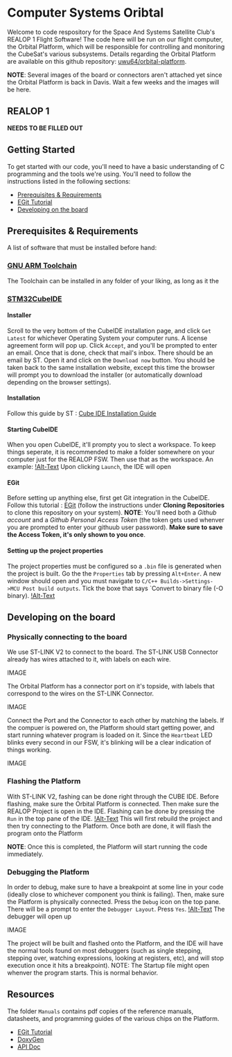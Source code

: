 
# Computer Systems Oribtal 
Welcome to code respository for the Space And Systems Satellite Club's REALOP 1 Flight Software! The code here will be run on our flight computer, the Orbital Platform, which will be responsible for controlling and monitoring the CubeSat's various subsystems. Details regarding the Orbital Platform are available on this github repository: [uwu64/orbital-platform](https://github.com/uwu64/orbital-platform).

**NOTE**: Several images of the board or connectors aren't attached yet since the Orbital Platform is back in Davis. Wait a few weeks and the images will be here.

## REALOP 1

**NEEDS TO BE FILLED OUT**

## Getting Started
To get started with our code, you'll need to have a basic understanding of C programming and the tools we're using. You'll need to follow the instructions listed in the following sections:
- [Prerequisites & Requirements](#Prerequisites-&-Requirements)
- [EGit Tutorial](#EGit-Tutorial)
- [Developing on the board](#Developing-on-the-board)


## Prerequisites & Requirements

A list of software that must be installed before hand:

### [GNU ARM Toolchain](https://developer.arm.com/Tools%20and%20Software/GNU%20Toolchain)
The Toolchain can be installed in any folder of your liking, as long as it the 

### [STM32CubeIDE](https://www.st.com/en/development-tools/stm32cubeide.html#get-software)

#### Installer
Scroll to the very bottom of the CubeIDE installation page, and click `Get Latest` for whichever Operating System your computer runs. A license agreement form will pop up. Click `Accept`, and you'll be prompted to enter an email. Once that is done, check that mail's inbox. There should be an email by ST. Open it and click on the `Download now` button. You should be taken back to the same installation website, except this time the browser will prompt you to download the installer (or automatically download depending on the browser settings).

#### Installation
Follow this guide by ST : [Cube IDE Installation Guide](https://www.st.com/resource/en/user_manual/dm00603964-stm32cubeide-installation-guide-stmicroelectronics.pdf)
#### Starting CubeIDE
When you open CubeIDE, it'll prompty you to slect a workspace. To keep things seperate, it is recommended to make a folder somewhere on your computer just for the REALOP FSW. Then use that as the workspace. An example:
[!Alt-Text](./img/cude_ide_open.png)
Upon clicking `Launch`, the IDE will open

#### EGit
Before setting up anything else, first get Git integration in the CubeIDE. Follow this tutorial : [EGit]([https://shadyelectronics.com/how-to-use-github-with-stm32cubeide/) (follow the instructions under **Cloning Repositories** to clone this repository on your system).
**NOTE**: You'll need both a *Github account* and a *Github Personal Access Token* (the token gets used whenver you are prompted to enter your githuub user password). **Make sure to save the Access Token, it's only shown to you once**.

#### Setting up the project properties
The project properties must be configured so a `.bin` file is generated when the project is built. Go the the `Properties` tab by pressing `Alt+Enter`.
A new window should open and you must navigate to `C/C++ Builds->Settings->MCU Post build outputs`. Tick the boxe that says `Convert to binary file (-O binary).
[!Alt-Text](./img/cude_ide_binary_output.png)

## Developing on the board

### Physically connecting to the board
We use ST-LINK V2 to connect to the board. The ST-LINK USB Connector already has wires attached to it, with labels on each wire.

IMAGE

The Orbital Platform has a connector port on it's topside, with labels that correspond to the wires on the ST-LINK Connector. 

IMAGE

Connect the Port and the Connector to each other by matching the labels.
If the compuer is powered on, the Platform should start getting power, and start running whatever program is loaded on it. Since the `Heartbeat` LED blinks every second in our FSW, it's blinking will be a clear indication of things working.

IMAGE


### Flashing the Platform
With ST-LINK V2, fashing can be done right through the CUBE IDE. Before flashing, make sure the Orbital Platform is connected. Then make sure the REALOP Project is open in the IDE. Flashing can be done by pressing the `Run` in the top pane of the IDE.
[!Alt-Text](./img/cube_ide_run_button.png)
This will first rebuild the project and then try connecting to the Platform. Once both are done, it will flash the program onto the Platform

**NOTE**: Once this is completed, the Platform will start running the code immediately.

### Debugging the Platform
In order to debug, make sure to have a breakpoint at some line in your code (ideally close to whichever component you think is failing). Then, make sure the Platform is physically connected. Press the `Debug` icon on the top pane. There will be a prompt to enter the `Debugger Layout`. Press `Yes`.
[!Alt-Text](./img/cube_ide_debug_button.png)
The debugger will open up

IMAGE

The project will be built and flashed onto the Platform, and the IDE will have the normal tools found on most debuggers (such as single stepping, stepping over, watching expressions, looking at registers, etc), and will stop execution once it hits a breakpoint).
NOTE: The Startup file might open whenver the program starts. This is normal behavior.


## Resources
The folder `Manuals` contains pdf copies of the reference manuals, datasheets, and programming guides of the various chips on the Platform.

- [EGit Tutorial](https://eclipsesource.com/blogs/tutorials/egit-tutorial/)
- [DoxyGen](https://www.doxygen.nl/manual/index.html)
- [API Doc](https://rbretmounet.github.io/CS-Ortibal/DoxyGen/html/index.html)
